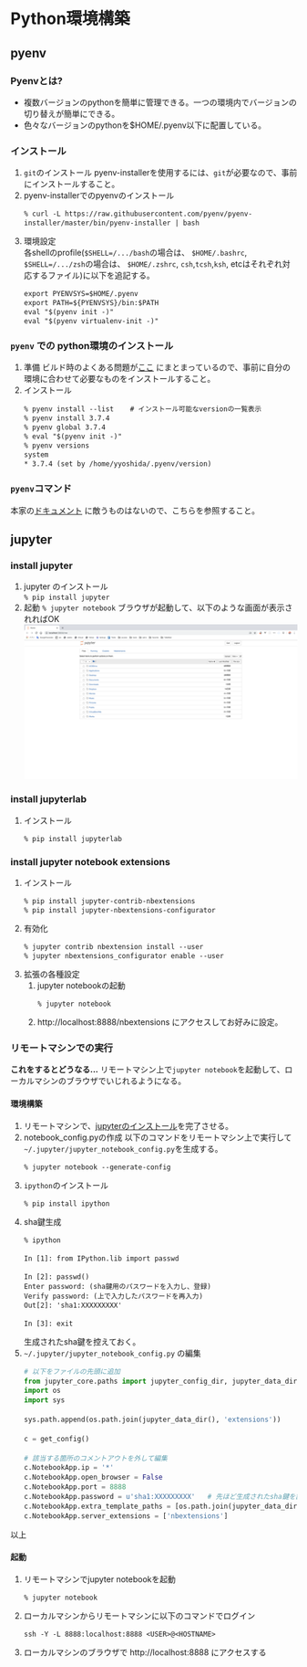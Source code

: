 # Python環境構築

## pyenv

### Pyenvとは?

* 複数バージョンのpythonを簡単に管理できる。一つの環境内でバージョンの切り替えが簡単にできる。
* 色々なバージョンのpythonを$HOME/.pyenv以下に配置している。

### インストール

1. `git`のインストール
pyenv-installerを使用するには、`git`が必要なので、事前にインストールすること。
1. pyenv-installerでのpyenvのインストール
    ```shellscript
    % curl -L https://raw.githubusercontent.com/pyenv/pyenv-installer/master/bin/pyenv-installer | bash
    ```
3. 環境設定  
各shellのprofile(`$SHELL=/.../bash`の場合は、 `$HOME/.bashrc`, `$SHELL=/.../zsh`の場合は、 `$HOME/.zshrc`, `csh`,`tcsh`,`ksh`, etcはそれぞれ対応するファイル)に以下を追記する。
    ```
    export PYENVSYS=$HOME/.pyenv  
    export PATH=${PYENVSYS}/bin:$PATH  
    eval "$(pyenv init -)"  
    eval "$(pyenv virtualenv-init -)"  
    ```

### `pyenv` での python環境のインストール

1. 準備
ビルド時のよくある問題が[ここ](https://github.com/pyenv/pyenv/wiki/Common-build-problems) にまとまっているので、事前に自分の環境に合わせて必要なものをインストールすること。
1. インストール
    ```
    % pyenv install --list    # インストール可能なversionの一覧表示
    % pyenv install 3.7.4
    % pyenv global 3.7.4
    % eval "$(pyenv init -)"
    % pyenv versions
    system
    * 3.7.4 (set by /home/yyoshida/.pyenv/version)
    ```

### `pyenv`コマンド

本家の[ドキュメント](https://github.com/pyenv/pyenv/blob/master/COMMANDS.md) に敵うものはないので、こちらを参照すること。

## jupyter

### install jupyter

1. jupyter のインストール  
    `% pip install jupyter`
1. 起動
    `% jupyter notebook`
    ブラウザが起動して、以下のような画面が表示されればOK
    ![jupyter](./images//jupyter.png)


### install jupyterlab

1.  インストール
    ```
    % pip install jupyterlab
    ```

### install jupyter notebook extensions

1. インストール
    ```
    % pip install jupyter-contrib-nbextensions
    % pip install jupyter-nbextensions-configurator
    ```
1. 有効化
    ```
    % jupyter contrib nbextension install --user
    % jupyter nbextensions_configurator enable --user
    ```
1. 拡張の各種設定
    1. jupyter notebookの起動
        ```
        % jupyter notebook
        ```
    1. http://localhost:8888/nbextensions にアクセスしてお好みに設定。

### リモートマシンでの実行

**これをするとどうなる...** リモートマシン上で`jupyter notebook`を起動して、ローカルマシンのブラウザでいじれるようになる。

#### 環境構築

1. リモートマシンで、[jupyterのインストール](#install-jupyter)を完了させる。
1. notebook_config.pyの作成
    以下のコマンドをリモートマシン上で実行して`~/.jupyter/jupyter_notebook_config.py`を生成する。
    ```
    % jupyter notebook --generate-config
    ```
1. `ipython`のインストール
    ```
    % pip install ipython
    ```
1. sha鍵生成
    ```
    % ipython

    In [1]: from IPython.lib import passwd

    In [2]: passwd()
    Enter password: (sha鍵用のパスワードを入力し、登録)
    Verify password: (上で入力したパスワードを再入力)
    Out[2]: 'sha1:XXXXXXXXX'

    In [3]: exit
    ```
    生成されたsha鍵を控えておく。
1.  `~/.jupyter/jupyter_notebook_config.py` の編集
    ```python
    # 以下をファイルの先頭に追加
    from jupyter_core.paths import jupyter_config_dir, jupyter_data_dir
    import os
    import sys

    sys.path.append(os.path.join(jupyter_data_dir(), 'extensions'))

    c = get_config()

    # 該当する箇所のコメントアウトを外して編集
    c.NotebookApp.ip = '*'
    c.NotebookApp.open_browser = False
    c.NotebookApp.port = 8888
    c.NotebookApp.password = u'sha1:XXXXXXXXX'   # 先ほど生成されたsha鍵を記述
    c.NotebookApp.extra_template_paths = [os.path.join(jupyter_data_dir(), 'templates') ]
    c.NotebookApp.server_extensions = ['nbextensions']
    ```
以上

#### 起動

1. リモートマシンでjupyter notebookを起動
    ```
    % jupyter notebook
    ```
1. ローカルマシンからリモートマシンに以下のコマンドでログイン
    ```
    ssh -Y -L 8888:localhost:8888 <USER>@<HOSTNAME>
    ```
1. ローカルマシンのブラウザで http://localhost:8888 にアクセスする